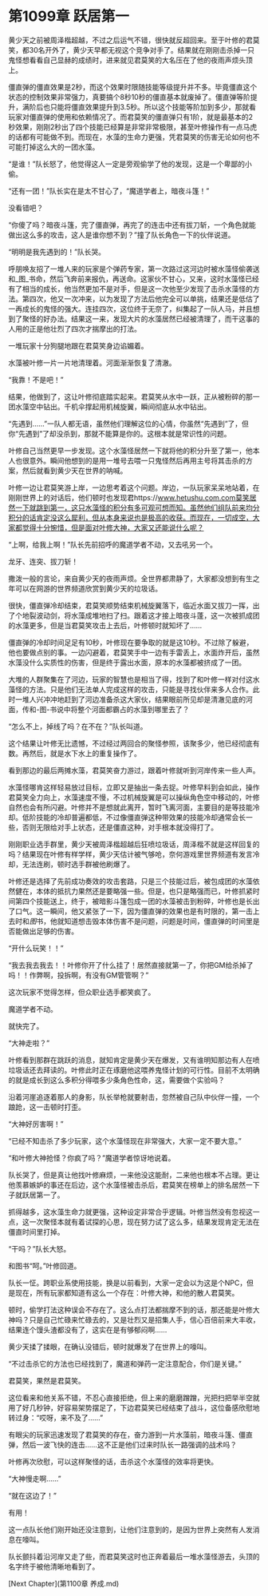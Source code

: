 # 第1099章 跃居第一

黄少天之前被周泽楷超越，不过之后运气不错，很快就反超回来。至于叶修的君莫笑，都30名开外了，黄少天早都无视这个竞争对手了。结果就在刚刚击杀掉一只鬼怪想看看自己显赫的成绩时，进来就见君莫笑的大名压在了他的夜雨声烦头顶上。

僵直弹的僵直效果是2秒，而这个效果时限随技能等级提升并不多。毕竟僵直这个状态的控制效果非常强力，真要搞个8秒10秒的僵直基本就废掉了。僵直弹等阶提升，满阶后也只能将僵直效果提升到3.5秒。所以这个技能等阶加到多少，那就看玩家对僵直弹的使用和依赖情况了。而君莫笑的僵直弹只有1阶，就是最基本的2秒效果，刚刚2秒出了四个技能已经算是非常非常极限，甚至叶修操作有一点马虎的话都有可能做不到。而现在，水藻的生命力更强，凭君莫笑的伤害无论如何也不可能打掉这么大的一团水藻。

“是谁！”队长怒了，他觉得这人一定是旁观偷学了他的发现，这是一个卑鄙的小偷。

“还有一团！”队长实在是太不甘心了，“魔道学者上，暗夜斗篷！”

没看错吧？

“你傻了吗？暗夜斗篷，完了僵直弹，再完了的连击中还有拔刀斩，一个角色就能做出这么多的攻击，这人是谁你想不到？”撞了队长角色一下的伙伴说道。

“明明是我先遇到的！”队长哭。

呼朋唤友招了一堆人来的玩家是个弹药专家，第一次路过这河边时被水藻怪偷袭送和_图_书命，然后飞奔前来报仇，再送命。这家伙不甘心，又来，这时水藻怪已经有了相当的成长，他当然更加不是对手，但是这一次他至少发现了击杀水藻怪的方法。第四次，他又一次冲来，以为发现了方法后他完全可以单挑，结果还是低估了一再成长的鬼怪的强大。连挂四次，这位终于无奈了，纠集起了一队人马，并且想到了聚怪的好办法。结果这一来，发现大片的水藻居然已经被清理了，而干这事的人用的正是他壮烈了四次才揣摩出的打法。

一堆玩家十分狗腿地跟在君莫笑身边谄媚着。

水藻被叶修一片一片地清理着。河面渐渐恢复了清澈。

“我靠！不是吧！”

结果，他做到了，这让叶修彻底踏实起来。君莫笑从水中一跃，正从被粉碎的那一团水藻空中钻出。千机伞撑起用机械旋翼，瞬间彻底从水中钻出。

“先遇到……”一队人都无语，虽然他们理解这位的心情，你虽然“先遇到”了，但你“先遇到”了却没杀到，那就不能算是你的。这根本就是常识性的问题。

叶修自己当然更早一步发现。这个水藻怪居然一下就将他的积分升至了第一，他本人也很意外。瞬间他想到的是用一堆号去喂一只鬼怪然后再用主号将其击杀的方案，然后就看到黄少天在世界的呐喊。

叶修一边让君莫笑游上岸，一边思考着这个问题。岸边，一队玩家呆呆地站着，在刚刚世界上的对话后，他们顿时也发现君https://www.hetushu.com.com莫笑居然一下就跳到第一，这只水藻怪的积分有多可观可想而知。虽然他们组队前来均分积分的话肯定没这么犀利，但从本身来说也是极高的收获。而现在，一切成空，大家都觉得十分惋惜，但是面对叶修大神，大家又还能说什么呢？

“上啊，给我上啊！”队长先前招呼的魔道学者不动，又去吼另一个。

龙牙、连突、拔刀斩！

撒泼一般的言论，来自黄少天的夜雨声烦。全世界都肃静了，大家都没想到有生之年可以在网游的世界频道欣赏到黄少天的垃圾话。

很快，僵直弹冷却结束，君莫笑顺势结束机械旋翼落下，临近水面又拔刀一挥，出了个地裂波动剑，将水藻成堆地扫了扫。跟着这才接上暗夜斗蓬，这一次被抓成团的水藻更多，但是当君莫笑攻击上去后，叶修顿时就知坏了……

僵直弹的冷却时间足足有10秒，叶修现在要争取的就是这10秒。不过除了躲避，他也要做点别的事。一边闪避着，君莫笑手中一边有手雷丢上，水面炸开后，虽然水藻没什么实质性的伤害，但是终于露出水面，原本的水藻都被挤成了一团。

大堆的人群聚集在了河边，玩家的智慧也是相当了得，找到了和叶修一样对付这水藻怪的方法。只是他们无法单人完成这样的攻击，只能是寻找伙伴来多人合作。此时一堆人兴冲冲地赶到了河边准备杀这大家伙，结果眼前所见却是清澈见底的河面，传和-图-书说中将整个河面都霸占的水藻到哪里去了？

“怎么不上，掉线了吗？在不在？”队长叫道。

这个结果让叶修无比遗憾，不过经过两回合的聚怪参照，该聚多少，他已经彻底有数。再然后，就是水下水上的重复操作了。

看到那边的最后两摊水藻，君莫笑奋力游过，跟着叶修就听到河岸传来一些人声。

水藻怪哪肯这样轻易放过目标，立即又是抽出一条去捉。叶修早料到会如此，操作君莫笑全力向上，水藻速度不慢，不过机械旋翼是可以操纵角色空中移动的，叶修自然也会有所闪避。叶修并不是想就此离开，暂时飞离河面，主要目的是等技能冷却。低阶技能的冷却普遍都低，不过像僵直弹这种带效果的技能冷却通常会长一些，否则无限给对手上状态，还是僵直这种，对手根本就没得打了。

刚刚职业选手群里，黄少天被周泽楷超越后狂喷垃圾话，周泽楷不就是这样回复的吗？结果现在叶修有样学样，黄少天估计被气够呛，奈何游戏里世界频道有发言冷却，无法连刷，顿时选手群被他刷爆了。

叶修还是选择了先前成功奏效的攻击套路，只是三个技能过后，被包成团的水藻依然健在，本体的抵抗力果然还是要略强一些。但是，也只是略强而已，叶修抓紧时间第四个技能送上，终于，被暗影斗篷包成一团的水藻被击到粉碎，叶修也是长出了口气。这一瞬间，他又紧张了一下，因为僵直弹的效果也是有时限的，第一击上去时和*图*书，他就知道想击毁本体伤害不是问题，问题是时间，僵直弹的时间里是否能做出足够的伤害。

“开什么玩笑！！”

“我去我去我去！！叶修你开了什么挂了！居然直接就第一了，你把GM给杀掉了吗！！作弊啊，投拆啊，有没有GM管管啊？”

这次玩家不觉得怎样，但众职业选手都笑疯了。

魔道学者不动。

就快完了。

“大神走啦？”

叶修看到那群在跳跃的消息，就知肯定是黄少天在爆发，又有谁明知那边有人在喷垃圾话还去拜读的。叶修此时正在琢磨他这喂养鬼怪计划的可行性。目前不太明确的就是成长到这么多积分得喂多少条角色性命，这，需要做个实验吗？

沿着河崖追逐着那人的身影，队长举枪就要射击，忽然被自己队中伙伴一撞，一个踉跄，这一击顿时打歪。

“大神好厉害啊！”

“已经不知击杀了多少玩家，这个水藻怪现在非常强大，大家一定不要大意。”

“和叶修大神抢怪？你疯了吗？”魔道学者惊讶地说着。

队长哭了，但是真让他找叶修麻烦，一来他没这能耐，二来他也根本不占理。更让他羡慕嫉妒的事还在后边，这个水藻怪被击杀后，君莫笑在榜单上的排名居然一下子就跃居第一了。

抓得越多，这水藻生命力就更强，这种设定非常合乎逻辑。叶修当然没有忽视这一点，这一次聚怪本就有着试探的心思，现在努力试了这么多，结果发现肯定无法在僵直时间里打掉。

“干吗？”队长大怒。

和图书“呵。”叶修回道。

队长一怔。跨职业系使用技能，换是以前看到，大家一定会以为这是个NPC，但是现在，所有玩家都知道有这么一个存在：叶修大神，和他的散人君莫笑。

顿时，偷学打法这种误会不存在了。这么点打法都揣摩不到的话，那还能是叶修大神吗？只是自己忙碌来忙碌去的，又是壮烈又是招集人手，信心百倍前来大丰收，结果连个馒头渣都没有了，这实在是有够郁闷啊……

黄少天揉了揉眼，在确认没错后，顿时就爆发了在世界上的嚎叫。

“不过击杀它的方法也已经找到了，魔道和弹药一定注意配合，你们是关键。”

君莫笑，果然是君莫笑。

这位看来和他关系不错，不忍心直接拒绝，但上来的磨磨蹭蹭，光把扫把举半空就用了好几秒钟，好容易架势摆足了，下边君莫笑已经结束了战斗，这位备感欣慰地转过身：“哎呀，来不及了……”

有眼尖的玩家迅速发现了君莫笑的存在，奋力游到一片水藻前，暗夜斗篷、僵直弹，然后一波飞快的连击……这不正是他们过来时队长一路强调的战术吗？

叶修再次欣慰，可以这样聚怪的话，击杀这个水藻怪的效率将更快。

“大神慢走啊……”

“就在这边了！”

有用！

这一点队长他们刚开始还没注意到，让他们注意到的，是因为世界上突然有人发消息在嚎叫。

队长颤抖着沿河岸又走了些，而君莫笑这时也正奔着最后一堆水藻怪游去，头顶的名字终于被他清晰地看到了。



[Next Chapter](第1100章 养成.md)